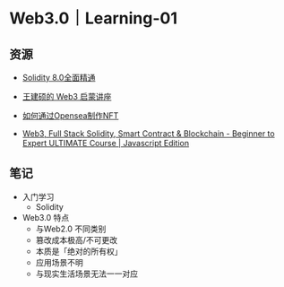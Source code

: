 
# Web3.0｜Learning-01

## 资源


- [Solidity 8.0全面精通](https://space.bilibili.com/286084162/channel/collectiondetail?sid=296410)

- [王建硕的 Web3 启蒙讲座](https://www.bilibili.com/video/BV1gd4y1V7TJ/?from=search&seid=6838906296438389899&spm_id_from=333.337.0.0)

- [如何通过Opensea制作NFT](https://www.bilibili.com/video/BV1m5411g7rN/?spm_id_from=333.788.recommend_more_video.2)

- [Web3, Full Stack Solidity, Smart Contract & Blockchain - Beginner to Expert ULTIMATE Course | Javascript Edition](https://www.bilibili.com/video/BV1kW4y1b7Dc/?from=search&seid=593589254374306152&spm_id_from=333.337.0.0)

## 笔记

- 入门学习
    - Solidity
- Web3.0 特点
    - 与Web2.0 不同类别
    - 篡改成本极高/不可更改
    - 本质是「绝对的所有权」
    - 应用场景不明
    - 与现实生活场景无法一一对应
